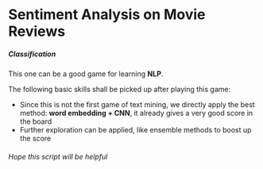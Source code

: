 # Sentiment Analysis on Movie Reviews
##### Classification
This one can be a good game for learning **NLP**.

The following basic skills shall be picked up after playing this game:
* Since this is not the first game of text mining, we directly apply the best method: **word embedding + CNN**, it already gives a very good score in the board
* Further exploration can be applied, like ensemble methods to boost up the score
###### Hope this script will be helpful
